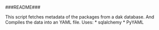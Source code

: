 ###README###

This script fetches metadata of the packages from a dak database.
And Compiles the data into an YAML file.
Uses:
    * sqlalchemy
    * PyYAML